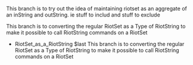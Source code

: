 This branch is to try out the idea of maintaining riotset as an aggregate of an inString and outString. ie stuff to includ and stuff to exclude

This branch is to converting the regular RiotSet as a Type of RiotString to make it possible to call RiotString commands on a RiotSet
* RiotSet_as_a_RiotString
$last
This branch is to converting the regular RiotSet as a Type of RiotString to make it possible to call RiotString commands on a RiotSet
